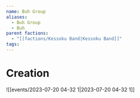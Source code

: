 ```yaml
---
name: Buh Group
aliases:
  - Buh Group
  - Buh
parent factions:
  - "[[factions/Kessoku Band|Kessoku Band]]"
tags:
---
```

# Creation
![[events/2023-07-20 04-32 1|2023-07-20 04-32 1]]